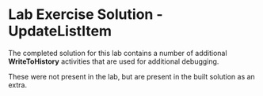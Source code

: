 # Lab Exercise Solution - UpdateListItem

The completed solution for this lab contains a number of additional **WriteToHistory** activities that are used for additional debugging. 

These were not present in the lab, but are present in the built solution as an extra.